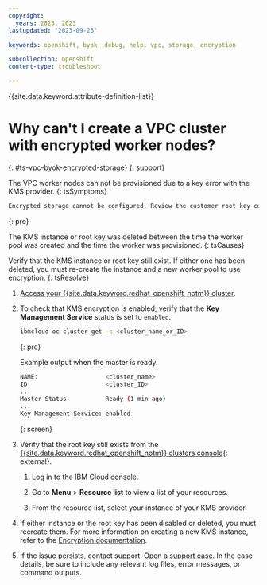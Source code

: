 ```yaml
---
copyright:
  years: 2023, 2023
lastupdated: "2023-09-26"

keywords: openshift, byok, debug, help, vpc, storage, encryption

subcollection: openshift
content-type: troubleshoot

---
```


{{site.data.keyword.attribute-definition-list}}



# Why can't I create a VPC cluster with encrypted worker nodes? 
{: #ts-vpc-byok-encrypted-storage}
{: support}

The VPC worker nodes can not be provisioned due to a key error with the KMS provider.
{: tsSymptoms}

```sh
Encrypted storage cannot be configured. Review the customer root key configuration for the worker pool.
```
{: pre}

The KMS instance or root key was deleted between the time the worker pool was created and the time the worker was provisioned.
{: tsCauses}

Verify that the KMS instance or root key still exist. If either one has been deleted, you must re-create the instance and a new worker pool to use encryption. 
{: tsResolve}

1. [Access your {{site.data.keyword.redhat_openshift_notm}} cluster](/docs/openshift?topic=openshift-access_cluster).

1. To check that KMS encryption is enabled, verify that the **Key Management Service** status is set to `enabled`.
    ```sh
    ibmcloud oc cluster get -c <cluster_name_or_ID>
    ```
    {: pre}


    Example output when the master is ready.
    ```sh
    NAME:                   <cluster_name>   
    ID:                     <cluster_ID>   
    ...
    Master Status:          Ready (1 min ago)
    ...
    Key Management Service: enabled   
    ```
    {: screen}

1. Verify that the root key still exists from the [{{site.data.keyword.redhat_openshift_notm}} clusters console](https://cloud.ibm.com/kubernetes/clusters?platformType=openshift){: external}. 

    1. Log in to the IBM Cloud console.

    1. Go to **Menu** > **Resource list** to view a list of your resources.

    1. From the resource list, select your instance of your KMS provider. 


1. If either instance or the root key has been disabled or deleted, you must recreate them. For more information on creating a new KMS instance, refer to the [Encryption documentation](/docs/openshift?topic=openshift-encryption#kms_prereqs).

1. If the issue persists, contact support. Open a [support case](/docs/get-support?topic=get-support-using-avatar). In the case details, be sure to include any relevant log files, error messages, or command outputs.





